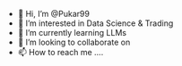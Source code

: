- 👋 Hi, I’m @Pukar99
- 👀 I’m interested in Data Science & Trading
- 🌱 I’m currently learning LLMs
- 💞️ I’m looking to collaborate on
- 📫 How to reach me ....

<!---
Pukar99/Pukar99 is a ✨ special ✨ repository because its `README.md` (this file) appears on your GitHub profile.
You can click the Preview link to take a look at your changes.
--->
